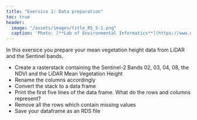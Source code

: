 ```yaml
---
title: "Exersice 1: Data preparation"
toc: true
header:
  image: "/assets/images/title_RS_5-1.png"
  caption: 'Photo: [**Lab of Environmental Informatics**](https://www.uni-marburg.de/en/fb19/disciplines/physisch/environmentalinformatics){:target="_blank"}'
--- 
```


In this exersice you prepare your mean vegetation height data from LiDAR and the Sentinel bands.

* Create a rasterstack containing the Sentinel-2 Bands 02, 03, 04, 08, the NDVI and the LiDAR Mean Vegetation Height
* Rename the columns accordingly
* Convert the stack to a data frame
* Print the first five lines of the data frame. What do the rows and columns represent?
* Remove all the rows which contain missing values
* Save your dataframe as an RDS file





